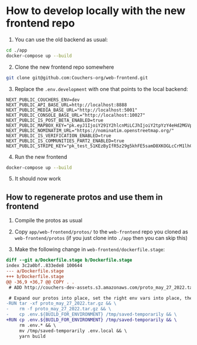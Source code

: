 # How to develop locally with the new frontend repo

1. You can use the old backend as usual:

```sh
cd ./app
docker-compose up --build
```

2. Clone the new frontend repo somewhere

```sh
git clone git@github.com:Couchers-org/web-frontend.git
```

3. Replace the `.env.development` with one that points to the local backend:

```
NEXT_PUBLIC_COUCHERS_ENV=dev
NEXT_PUBLIC_API_BASE_URL=http://localhost:8888
NEXT_PUBLIC_MEDIA_BASE_URL="http://localhost:5001"
NEXT_PUBLIC_CONSOLE_BASE_URL="http://localhost:10027"
NEXT_PUBLIC_IS_POST_BETA_ENABLED=true
NEXT_PUBLIC_MAPBOX_KEY="pk.eyJ1IjoiY291Y2hlcnMiLCJhIjoiY2tpYzY4eHd2MGVpcTJ0bGdhdGhvbHhlbiJ9.u5zvDeFE9H8itTK_dNp7Pg"
NEXT_PUBLIC_NOMINATIM_URL="https://nominatim.openstreetmap.org/"
NEXT_PUBLIC_IS_VERIFICATION_ENABLED=true
NEXT_PUBLIC_IS_COMMUNITIES_PART2_ENABLED=true
NEXT_PUBLIC_STRIPE_KEY="pk_test_51KEzByIfR5z29g5khFE5samD8XKOGLcCrM1lhCkfOomGPUFAEYOw8uAqI2Nkv33wYdPM2FgTQNTC07IiNfHY1kLJ00Jqm8Ppai"
```

4. Run the new frontend

```sh
docker-compose up --build
```

5. It should now work

## How to regenerate protos and use them in frontend

1. Compile the protos as usual

2. Copy `app/web-frontend/protos/` to the `web-frontend` repo you cloned as `web-frontend/protos` (if you just clone into `./app` then you can skip this)

3. Make the following change in `web-frontend/dockerfile.stage`:

```diff
diff --git a/Dockerfile.stage b/Dockerfile.stage
index 3c2a0bf..833ede8 100644
--- a/Dockerfile.stage
+++ b/Dockerfile.stage
@@ -36,9 +36,7 @@ COPY . .
 # ADD http://couchers-dev-assets.s3.amazonaws.com/proto_may_27_2022.tar.gz /app/

 # Expand our protos into place, set the right env vars into place, then build our static assets
-RUN tar -xf proto_may_27_2022.tar.gz && \
-    rm -f proto_may_27_2022.tar.gz && \
-    cp .env.${BUILD_FOR_ENVIRONMENT} /tmp/saved-temporarily && \
+RUN cp .env.${BUILD_FOR_ENVIRONMENT} /tmp/saved-temporarily && \
     rm .env.* && \
     mv /tmp/saved-temporarily .env.local && \
     yarn build
```
